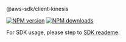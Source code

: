 @aws-sdk/client-kinesis

[![NPM version](https://img.shields.io/npm/v/@aws-sdk/client-kinesis/beta.svg)](https://www.npmjs.com/package/@aws-sdk/client-kinesis)
[![NPM downloads](https://img.shields.io/npm/dm/@aws-sdk/client-kinesis.svg)](https://www.npmjs.com/package/@aws-sdk/client-kinesis)

For SDK usage, please step to [SDK reademe](https://github.com/aws/aws-sdk-js-v3).
